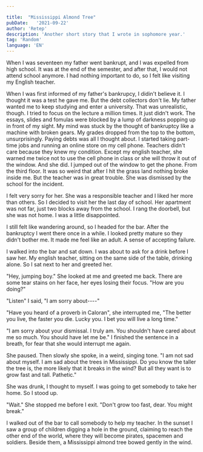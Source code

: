 ```yaml
---

title:  "Mississippi Almond Tree"
pubDate:   '2021-09-22' 
author: 'Retep'
description: 'Another short story that I wrote in sophomore year.'
tag: 'Random'
language: 'EN'
---
```



When I was seventeen my father went bankrupt, and I was expelled from high school. It was at the end of the semester, and after that, I would not attend school anymore. I had nothing important to do, so I felt like visiting my English teacher. 

When I was first informed of my father's bankrupcy, I didin't believe it. I thought it was a test he gave me. But the debt collectors don't lie. My father wanted me to keep studying and enter a university. That was unrealistic, though. I tried to focus on the lecture a million times. It just didn't work. The essays, slides and fomulas were blocked by a lump of darkness popping up in front of my sight. My mind was stuck by the thought of bankruptcy like a machine with broken gears. My grades dropped from the top to the bottom, unsurprisingly. Paying debts was all I thought about. I started taking part-time jobs and running an online store on my cell phone. Teachers didn't care because they knew my condition. Except my english teacher, she warned me twice not to use the cell phone in class or she will throw it out of the window. And she did.
I jumped out of the window to get the phone. From the third floor.
It was so weird that after I hit the grass land nothing broke inside me. But the teacher was in great trouble. She was dismissed by the school for the incident.


I felt very sorry for her. She was a responsible teacher and I liked her more than others. So I decided to visit her the last day of school. 
Her apartment was not far, just two blocks away from the school. I rang the doorbell, but she was not home. I was a little disappointed.


I still felt like wandering around, so I headed for the bar. After the bankruptcy I went there once in a while. I looked pretty mature so they didn't bother me. It made me feel like an adult. A sense of accepting failure.


I walked into the bar and sat down. I was about to ask for a drink before I saw her. My english teacher, sitting on the same side of the table, drinking alone. So I sat next to her and greeted her. 


"Hey, jumping boy." She looked at me and greeted me back. There are some tear stains on her face, her eyes losing their focus. "How are you doing?" 


"Listen" I said, "I am sorry about----"


"Have you heard of a proverb in Caloran", she interrupted me, "The better you live, the faster you die. Lucky you. I bet you will live a long time."

"I am sorry about your dismissal. I truly am. You shouldn't have cared about me so much. You should have let me be." I finished the sentence in a breath, for fear that she would interrupt me again.


She paused. Then slowly she spoke, in a weird, singing tone. "I am not sad about myself. I am sad about the  trees in Mississippi. Do you know the taller the tree is, the more likely that it breaks in the wind? But all they want is to grow fast and tall. Pathetic."


She was drunk, I thought to myself. I was going to get somebody to take her home. So I stood up. 


"Wait." She stopped me before I exit. "Don't grow too fast, dear. You might break."


I walked out of the bar to call somebody to help my teacher. In the sunset I saw a group of children digging a hole in the ground, claiming to reach the other end of the world, where they will become pirates, spacemen and soldiers. Beside them, a Mississippi almond tree bowed gently in the wind.
